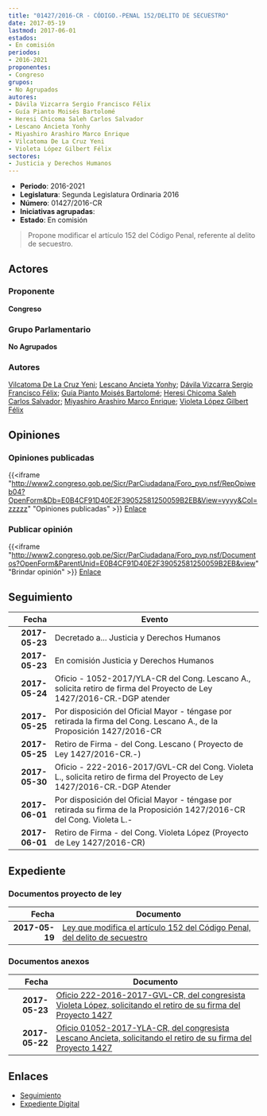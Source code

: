 ```yaml
---
title: "01427/2016-CR - CÓDIGO.-PENAL 152/DELITO DE SECUESTRO"
date: 2017-05-19
lastmod: 2017-06-01
estados:
- En comisión
periodos:
- 2016-2021
proponentes:
- Congreso
grupos:
- No Agrupados
autores:
- Dávila Vizcarra Sergio Francisco Félix
- Guía Pianto Moisés Bartolomé
- Heresi Chicoma Saleh Carlos Salvador
- Lescano Ancieta Yonhy
- Miyashiro Arashiro Marco Enrique
- Vilcatoma De La Cruz Yeni
- Violeta López Gilbert Félix
sectores:
- Justicia y Derechos Humanos
---
```

- **Periodo**: 2016-2021
- **Legislatura**: Segunda Legislatura Ordinaria 2016
- **Número**: 01427/2016-CR
- **Iniciativas agrupadas**: 
- **Estado**: En comisión

> Propone modificar el artículo 152 del Código Penal, referente al delito de secuestro.


## Actores

### Proponente

**Congreso**

### Grupo Parlamentario

**No Agrupados**

### Autores

[Vilcatoma De La Cruz Yeni](mailto:mailto:yvilcatoma@congreso.gob.pe); [Lescano Ancieta Yonhy](mailto:mailto:ylescano@congreso.gob.pe); [Dávila Vizcarra Sergio Francisco Félix](mailto:mailto:sdavila@congreso.gob.pe); [Guía Pianto Moisés Bartolomé](mailto:mailto:mguia@congreso.gob.pe); [Heresi Chicoma Saleh Carlos Salvador](mailto:mailto:sheresi@congreso.gob.pe); [Miyashiro Arashiro Marco Enrique](mailto:mailto:mmiyashiro@congreso.gob.pe); [Violeta López Gilbert Félix](mailto:mailto:gvioleta@congreso.gob.pe)

## Opiniones

### Opiniones publicadas

{{<iframe "http://www2.congreso.gob.pe/Sicr/ParCiudadana/Foro_pvp.nsf/RepOpiweb04?OpenForm&Db=E0B4CF91D40E2F39052581250059B2EB&View=yyyy&Col=zzzzz" "Opiniones publicadas" >}}
[Enlace](http://www2.congreso.gob.pe/Sicr/ParCiudadana/Foro_pvp.nsf/RepOpiweb04?OpenForm&Db=E0B4CF91D40E2F39052581250059B2EB&View=yyyy&Col=zzzzz)

### Publicar opinión

{{<iframe "http://www2.congreso.gob.pe/Sicr/ParCiudadana/Foro_pvp.nsf/Documentos?OpenForm&ParentUnid=E0B4CF91D40E2F39052581250059B2EB&view" "Brindar opinión" >}}
[Enlace](http://www2.congreso.gob.pe/Sicr/ParCiudadana/Foro_pvp.nsf/Documentos?OpenForm&ParentUnid=E0B4CF91D40E2F39052581250059B2EB&view)


## Seguimiento

| Fecha | Evento |
|------:|--------|
| **2017-05-23** | Decretado a... Justicia y Derechos Humanos |
| **2017-05-23** | En comisión Justicia y Derechos Humanos |
| **2017-05-24** | Oficio - 1052-2017/YLA-CR del Cong. Lescano A., solicita retiro de firma del Proyecto de Ley 1427/2016-CR.-DGP atender |
| **2017-05-25** | Por disposición del Oficial Mayor - téngase por retirada la firma del Cong. Lescano A., de la Proposición 1427/2016-CR |
| **2017-05-25** | Retiro de Firma - del Cong. Lescano ( Proyecto de Ley 1427/2016-CR.-) |
| **2017-05-30** | Oficio - 222-2016-2017/GVL-CR del Cong. Violeta L., solicita retiro de firma del Proyecto de Ley 1427/2016-CR.-DGP Atender |
| **2017-06-01** | Por disposición del Oficial Mayor - téngase por retirada su firma de la Proposición 1427/2016-CR del Cong. Violeta L.- |
| **2017-06-01** | Retiro de Firma - del Cong. Violeta López (Proyecto de Ley 1427/2016-CR) |

## Expediente

### Documentos proyecto de ley

| Fecha | Documento |
|------:|-----------|
| **2017-05-19** | [Ley que modifica el artículo 152 del Código Penal, del delito de secuestro](http://www.leyes.congreso.gob.pe/Documentos/2016_2021/Proyectos_de_Ley_y_de_Resoluciones_Legislativas/PL0142720170519...pdf) |

### Documentos anexos

| Fecha | Documento |
|------:|-----------|
| **2017-05-23** | [Oficio 222-2016-2017-GVL-CR, del congresista Violeta López, solicitando el retiro de su firma del Proyecto 1427](http://www.leyes.congreso.gob.pe/Documentos/2016_2021/Oficios/Congresistas/OFICIO-222-2016-2017-GVL-CR.PDF) |
| **2017-05-22** | [Oficio 01052-2017-YLA-CR, del congresista Lescano Ancieta, solicitando el retiro de su firma del Proyecto 1427](http://www.leyes.congreso.gob.pe/Documentos/2016_2021/Oficios/Congresistas/OFICIO-01052-2017-YLA-CR.pdf) |

## Enlaces

- [Seguimiento](http://www2.congreso.gob.pe/Sicr/TraDocEstProc/CLProLey2016.nsf/f7fff46988ca05b1052578e100829cc7/ec94d3e9c8a6cea7052581250056b4e4?OpenDocument)
- [Expediente Digital](http://www2.congreso.gob.pe/Sicr/TraDocEstProc/Expvirt_2011.nsf/visbusqptramdoc1621/01427?opendocument)


